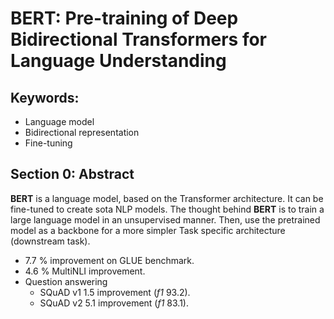 # BERT: Pre-training of Deep Bidirectional Transformers for Language Understanding

## Keywords:
- Language model
- Bidirectional representation
- Fine-tuning

## Section 0: Abstract
**BERT** is a language model, based on the Transformer architecture. It can be fine-tuned to create sota NLP models.
The thought behind **BERT** is to train a large language model in an unsupervised manner. Then, use the pretrained model as a backbone for a more simpler Task specific architecture (downstream task).

- 7.7 % improvement on GLUE benchmark.
- 4.6 % MultiNLI improvement.
- Question answering
    - SQuAD v1 1.5 improvement (_f1_ 93.2).
    - SQuAD v2 5.1 improvement (_f1_ 83.1).

